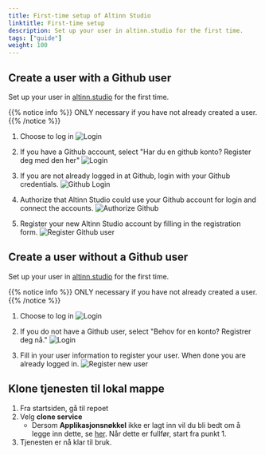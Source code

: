 ```yaml
---
title: First-time setup of Altinn Studio
linktitle: First-time setup
description: Set up your user in altinn.studio for the first time.
tags: ["guide"]
weight: 100
---
```


## Create a user with a Github user

Set up your user in [altinn.studio](https://altinn.studio) for the first time.

{{% notice info %}}
ONLY necessary if you have not already created a user.
{{% /notice %}}

1. Choose to log in
![Login](login.png?width=800)

2. If you have a Github account, select "Har du en github konto? Register deg med den her"
![Login](LoginAS.png?width=800)

3. If you are not already logged in at Github, login with your Github credentials.
![Github Login](GithubLogin.png?width=400)

4. Authorize that Altinn Studio could use your Github account for login and connect the accounts.
![Authorize Github](AuthorizeAltinn.png?width=400)

5. Register your new Altinn Studio account by filling in the registration form.
![Register Github user](registerGithub.png?width=400)



## Create a user without a Github user

Set up your user in [altinn.studio](https://altinn.studio) for the first time.

{{% notice info %}}
ONLY necessary if you have not already created a user.
{{% /notice %}}

1. Choose to log in
![Login](login.png?width=800)

2. If you do not have a Github user, select "Behov for en konto? Registrer deg nå." 
![Login](LoginAS.png?width=800)

3. Fill in your user information to register your user. When done you are already logged in.
![Register new user](registerNewUser.png?width=400)

## Klone tjenesten til lokal mappe

1. Fra startsiden, gå til repoet
2. Velg **clone service**
    - Dersom **Applikasjonsnøkkel** ikke er lagt inn vil du bli bedt om å legge inn dette, se [her](#add-app-token). Når dette er fullfør, start fra punkt 1.
3. Tjenesten er nå klar til bruk.


